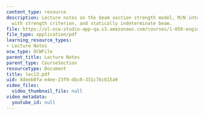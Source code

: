 ```yaml
---
content_type: resource
description: Lecture notes on the beam section strength model, M/N interactions, compatibility
  with strength criterion, and statically indeterminate beam.
file: https://ol-ocw-studio-app-qa.s3.amazonaws.com/courses/1-050-engineering-mechanics-i-fall-2007/8deeb8fae4ee23f0dbc0331c7bc815a9_lec13.pdf
file_type: application/pdf
learning_resource_types:
- Lecture Notes
ocw_type: OCWFile
parent_title: Lecture Notes
parent_type: CourseSection
resourcetype: Document
title: lec13.pdf
uid: 8deeb8fa-e4ee-23f0-dbc0-331c7bc815a9
video_files:
  video_thumbnail_file: null
video_metadata:
  youtube_id: null
---
```

